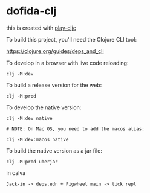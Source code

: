 # dofida-clj

this is created with [play-cljc](https://github.com/oakes/play-cljc)

To build this project, you'll need the Clojure CLI tool:

https://clojure.org/guides/deps_and_cli


To develop in a browser with live code reloading:

```
clj -M:dev
```


To build a release version for the web:

```
clj -M:prod
```


To develop the native version:

```
clj -M:dev native

# NOTE: On Mac OS, you need to add the macos alias:

clj -M:dev:macos native
```


To build the native version as a jar file:

```
clj -M:prod uberjar
```


in calva
```
Jack-in -> deps.edn + Figwheel main -> tick repl
```
